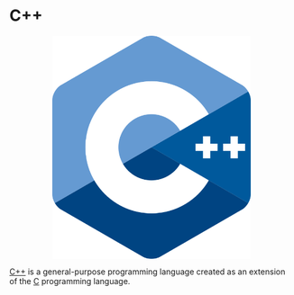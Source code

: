 # C++

<p align="center"><img align="center" width="70%" height="70%" src="cpp.svg"></p>

[C++](https://www.cplusplus.com/) is a general-purpose programming language created as an extension of the [C](https://en.wikipedia.org/wiki/C_(programming_language)) programming language.
